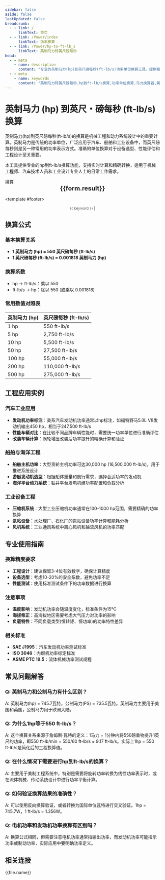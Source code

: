 ```yaml
---
sidebar: false
aside: false
lastUpdated: false
breadcrumb:
  - - link: /
      linkText: 首页
  - - link: /Power/index
      linkText: 功率换算
  - - link: /Power/hp-to-ft-lb_s
      linkText: 英制马力转英尺磅每秒
head:
  - - meta
    - name: description
      content: "专业的英制马力(hp)到英尺磅每秒(ft-lb/s)功率单位换算工具。提供精确换算公式、实时计算器、工程应用案例和技术指导，适用于机械工程、汽车工业、船舶动力等领域的功率单位转换需求。"
  - - meta
    - name: keywords
      content: "英制马力转英尺磅每秒,hp到ft-lb/s换算,功率单位换算,马力换算器,英制功率单位,机械功率计算,汽车发动机功率,船舶动力换算,工业设备功率,功率单位转换工具,hp换算公式,ft-lb/s计算器,美制功率单位,动力系统换算,机械工程计算"
---
```

# 英制马力 (hp) 到英尺・磅每秒 (ft-lb/s) 换算

英制马力(hp)到英尺磅每秒(ft-lb/s)的换算是机械工程和动力系统设计中的重要计算。英制马力是传统的功率单位，广泛应用于汽车、船舶和工业设备中，而英尺磅每秒则是另一种常用的功率表示方式。准确的单位换算对于设备选型、性能评估和工程设计至关重要。

本工具提供专业的hp到ft-lb/s换算功能，支持实时计算和精确转换，适用于机械工程师、汽车技术人员和工业设计专业人士的日常工作需求。

<script setup>
import { onMounted,reactive,inject ,ref  } from 'vue'
import { NButton,NForm ,NFormItem,NInput,NInputNumber,NSelect,NCard,useMessage ,NGrid ,NGi } from 'naive-ui'
import { defineClientComponent } from 'vitepress'
import { Power } from '../../files';

// SEO关键词数组
const seoKey = [
  '英制马力换算', 'hp转ft-lb/s', '功率单位转换', '马力计算器', 
  '英制功率单位', '机械功率换算', '汽车发动机功率', '船舶动力计算',
  '工业设备功率', '动力系统换算', '美制功率单位', '机械工程计算'
];
const convert = inject('convert')
const options =  [
  { "label": "英制马力 (hp)","value": "hp" },
  { "label": "英尺・磅每秒 (ft-lb/s)","value": "ft-lb/s" }
];
const formRef = ref(null);
const rules = {
  number:{
    required: true,
    type: 'number',
    trigger: "blur",
    message: '请输入数字'
  },
  to:{
    required: true,
    trigger: "select",
    message: '请选择转换单位'
  },
  from:{
    required: true,
    trigger: "select",
    message: '请选择原始单位'
  }
}
const form = reactive({
  number:null,
  to:'',
  from:'',
  result:'',
  title:'英制马力转英尺磅每秒',
})
const convertHandler = (e) => {
   e.preventDefault();
  formRef.value?.validate((errors)=>{
    if (!errors) {
      form.result = `${form.number}${form.from} = ${convert(form.number).from(form.from).to(form.to)}${form.to}`
    }
  })
}
</script>

<n-card title="英制马力(hp) ⇄ 英尺磅每秒(ft-lb/s) 换算器" size="large" :bordered="false" embedded>
<n-form size="large" :model="form" ref='formRef' :rules="rules">
  <n-form-item label="数值"  path="number">
    <n-input-number size="large" style="width:100%" :min="0" v-model:value="form.number"   placeholder="请输入要换算的数值" />
  </n-form-item>
  <n-form-item label="从" path="from">
    <n-select  size="large" :options="options" v-model:value="form.from" placeholder="请选择原始单位" />
  </n-form-item>
  <n-form-item label="到" path="to">
    <n-select  size="large" :options="options" v-model:value="form.to" placeholder="请选择换算单位" />
  </n-form-item>
  <n-form-item>
    <n-button type="info" style="width:100%" @click="convertHandler">换算</n-button>
  </n-form-item>
</n-form>
<n-card  embedded :bordered="false" hoverable>
  <div  style="text-align:center;font-size:20px;">
    <strong>{{form.result}}</strong>
  </div>
</n-card>

<template #footer>
  <div style="text-align: center; color: #666; font-size: 12px;">
    <span v-for="(keyword, index) in seoKey" :key="index">
      {{ keyword }}<span v-if="index < seoKey.length - 1"> | </span>
    </span>
  </div>
</template>
</n-card>

## 换算公式

### 基本换算关系
- **1 英制马力 (hp) = 550 英尺磅每秒 (ft-lb/s)**
- **1 英尺磅每秒 (ft-lb/s) = 0.001818 英制马力 (hp)**

### 换算系数
- hp → ft-lb/s：乘以 550
- ft-lb/s → hp：除以 550 (或乘以 0.001818)

### 常用数值对照表
| 英制马力 (hp) | 英尺磅每秒 (ft-lb/s) |
|---------------|----------------------|
| 1 hp | 550 ft-lb/s |
| 5 hp | 2,750 ft-lb/s |
| 10 hp | 5,500 ft-lb/s |
| 50 hp | 27,500 ft-lb/s |
| 100 hp | 55,000 ft-lb/s |
| 200 hp | 110,000 ft-lb/s |
| 500 hp | 275,000 ft-lb/s |

## 工程应用实例

### 汽车工业应用
- **发动机功率标注**：美系汽车发动机功率通常以hp标注，如福特野马5.0L V8发动机输出450 hp，相当于247,500 ft-lb/s
- **性能车辆对比**：在比较不同品牌车辆性能时，需要统一功率单位进行准确评估
- **改装车辆计算**：涡轮增压改装后功率提升的精确计算和验证

### 船舶与海洋工程
- **船舶主机功率**：大型货轮主机功率可达30,000 hp (16,500,000 ft-lb/s)，用于推进系统设计
- **游艇发动机选型**：根据船体重量和航行需求，选择合适功率的发动机
- **海洋平台动力系统**：钻井平台发电机组功率配置和负载分析

### 工业设备工程
- **压缩机系统**：大型工业压缩机功率通常在100-1000 hp范围，需要精确的功率换算
- **泵站设备**：水处理厂、石化厂的泵站设备功率计算和能耗分析
- **风机系统**：工业通风系统中离心风机和轴流风机的功率匹配

## 专业使用指南

### 换算精度要求
- **工程设计**：建议保留3-4位有效数字，确保计算精度
- **设备选型**：考虑10-20%的安全系数，避免功率不足
- **性能测试**：使用标准测试条件下的功率数据进行换算

### 注意事项
- **温度影响**：发动机功率会随温度变化，标准条件为15°C
- **海拔修正**：高海拔地区需要考虑大气压力对功率的影响
- **负载特性**：不同负载类型(恒转矩、恒功率)的功率特性差异

### 相关标准
- **SAE J1995**：汽车发动机功率测试标准
- **ISO 3046**：内燃机功率标定标准
- **ASME PTC 19.5**：流体机械功率测试规程

## 常见问题解答

### Q: 英制马力和公制马力有什么区别？
A: 英制马力(hp) = 745.7瓦特，公制马力(PS) = 735.5瓦特。英制马力主要用于美国和英国，公制马力用于欧洲大陆。

### Q: 为什么1hp等于550 ft-lb/s？
A: 这个换算关系来源于詹姆斯·瓦特的定义：1马力 = 1分钟内将550磅重物提升1英尺的功率，即550 ft-lb/min = 550/60 ft-lb/s ≈ 9.17 ft-lb/s。实际上1hp = 550 ft-lb/s是简化后的工程换算值。

### Q: 在什么情况下需要进行hp到ft-lb/s的换算？
A: 主要用于美制工程系统中，特别是需要将旋转功率转换为线性功率表示时，或在流体机械、传动系统设计中进行功率平衡计算。

### Q: 如何验证换算结果的准确性？
A: 可以使用反向换算验证，或者转换为国际单位瓦特进行交叉验证。1hp = 745.7W，1 ft-lb/s = 1.356W。

### Q: 电机功率和发动机功率换算有区别吗？
A: 换算公式相同，但需要注意电机功率通常指输出功率，而发动机功率可能指示功率或制动功率，实际应用中要明确功率定义。

## 相关连接
<n-grid x-gap="12" :cols="2">
  <n-gi v-for="(file,index) in Power" :key="index">
    <n-button
      text
      tag="a"
      :href="file.path"
      type="info"
    >
      {{file.name}}
    </n-button>
  </n-gi>
</n-grid>